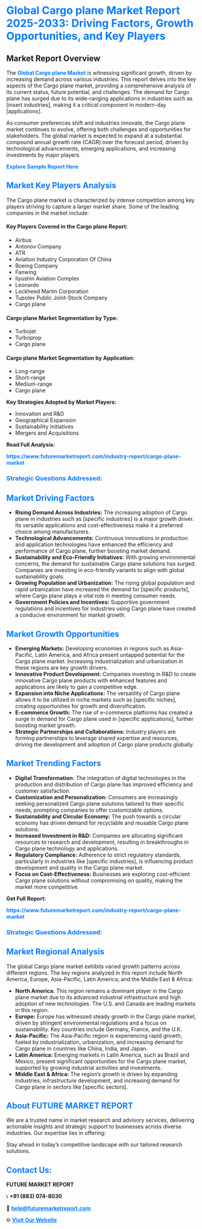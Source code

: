 <h1 style="color: #007BFF;">Global Cargo plane Market Report 2025-2033: Driving Factors, Growth Opportunities, and Key Players</h1>

<section id="overview">
<h2>Market Report Overview</h2>
<p>The <a href="https://www.futuremarketreport.com/industry-report/cargo-plane-market" style="color: #007BFF; text-decoration: none;"><strong>Global Cargo plane Market</strong></a> is witnessing significant growth, driven by increasing demand across various industries. This report delves into the key aspects of the Cargo plane market, providing a comprehensive analysis of its current status, future potential, and challenges. The demand for Cargo plane has surged due to its wide-ranging applications in industries such as [insert industries], making it a critical component in modern-day [applications].</p>
<p>As consumer preferences shift and industries innovate, the Cargo plane market continues to evolve, offering both challenges and opportunities for stakeholders. The global market is expected to expand at a substantial compound annual growth rate (CAGR) over the forecast period, driven by technological advancements, emerging applications, and increasing investments by major players.</p>
</section>

<section id="overview">
<p><a href="https://www.futuremarketreport.com/request-sample/reportId=106603" style="color: #007BFF; text-decoration: none;"><strong>Explore Sample Report Here</strong></a></p>
</section>

<section id="key-players">
<h2 style="color: #007BFF;">Market Key Players Analysis</h2>
<p>The Cargo plane market is characterized by intense competition among key players striving to capture a larger market share. Some of the leading companies in the market include:</p>
<h4>Key Players Covered in the Cargo plane Report:</h4>
<ul><li>Airbus</li><li>Antonov Company</li><li>ATR</li><li>Aviation Industry Corporation Of China</li><li>Boeing Company</li><li>Fanwing</li><li>Ilyushin Aviation Complex</li><li>Leonardo</li><li>Lockheed Martin Corporation</li><li>Tupolev Public Joint-Stock Company</li><li>Cargo plane</li></ul>
<h4>Cargo plane Market Segmentation by Type:</h4>
<ul><li>Turbojet</li><li>Turboprop</li><li>Cargo plane</li></ul>

<h4>Cargo plane Market Segmentation by Application:</h4>
<ul><li>Long-range</li><li>Short-range</li><li>Medium-range</li><li>Cargo plane</li></ul>
<p><strong>Key Strategies Adopted by Market Players:</strong></p>
<ul>
<li>Innovation and R&D</li>
<li>Geographical Expansion</li>
<li>Sustainability Initiatives</li>
<li>Mergers and Acquisitions</li>
</ul>
</section>

<section>
<p><strong>Read Full Analysis: </strong></p><a href="https://www.futuremarketreport.com/industry-report/cargo-plane-market" style="color: #007BFF; text-decoration: none;"><strong>https://www.futuremarketreport.com/industry-report/cargo-plane-market</strong></a>
<h3 style="color: #007BFF;">Strategic Questions Addressed:</h3>
</section>

<section id="driving-factors">
<h2 style="color: #007BFF;">Market Driving Factors</h2>
<ul>
<li><strong>Rising Demand Across Industries:</strong> The increasing adoption of Cargo plane in industries such as [specific industries] is a major growth driver. Its versatile applications and cost-effectiveness make it a preferred choice among manufacturers.</li>
<li><strong>Technological Advancements:</strong> Continuous innovations in production and application technologies have enhanced the efficiency and performance of Cargo plane, further boosting market demand.</li>
<li><strong>Sustainability and Eco-Friendly Initiatives:</strong> With growing environmental concerns, the demand for sustainable Cargo plane solutions has surged. Companies are investing in eco-friendly variants to align with global sustainability goals.</li>
<li><strong>Growing Population and Urbanization:</strong> The rising global population and rapid urbanization have increased the demand for [specific products], where Cargo plane plays a vital role in meeting consumer needs.</li>
<li><strong>Government Policies and Incentives:</strong> Supportive government regulations and incentives for industries using Cargo plane have created a conducive environment for market growth.</li>
</ul>
</section>

<section id="growth-opportunities">
<h2 style="color: #007BFF;">Market Growth Opportunities</h2>
<ul>
<li><strong>Emerging Markets:</strong> Developing economies in regions such as Asia-Pacific, Latin America, and Africa present untapped potential for the Cargo plane market. Increasing industrialization and urbanization in these regions are key growth drivers.</li>
<li><strong>Innovative Product Development:</strong> Companies investing in R&D to create innovative Cargo plane products with enhanced features and applications are likely to gain a competitive edge.</li>
<li><strong>Expansion into Niche Applications:</strong> The versatility of Cargo plane allows it to be utilized in niche markets such as [specific niches], creating opportunities for growth and diversification.</li>
<li><strong>E-commerce Growth:</strong> The rise of e-commerce platforms has created a surge in demand for Cargo plane used in [specific applications], further boosting market growth.</li>
<li><strong>Strategic Partnerships and Collaborations:</strong> Industry players are forming partnerships to leverage shared expertise and resources, driving the development and adoption of Cargo plane products globally.</li>
</ul>
</section>

<section id="trending-factors">
<h2 style="color: #007BFF;">Market Trending Factors</h2>
<ul>
<li><strong>Digital Transformation:</strong> The integration of digital technologies in the production and distribution of Cargo plane has improved efficiency and customer satisfaction.</li>
<li><strong>Customization and Personalization:</strong> Consumers are increasingly seeking personalized Cargo plane solutions tailored to their specific needs, prompting companies to offer customizable options.</li>
<li><strong>Sustainability and Circular Economy:</strong> The push towards a circular economy has driven demand for recyclable and reusable Cargo plane solutions.</li>
<li><strong>Increased Investment in R&D:</strong> Companies are allocating significant resources to research and development, resulting in breakthroughs in Cargo plane technology and applications.</li>
<li><strong>Regulatory Compliance:</strong> Adherence to strict regulatory standards, particularly in industries like [specific industries], is influencing product development and quality in the Cargo plane market.</li>
<li><strong>Focus on Cost-Effectiveness:</strong> Businesses are exploring cost-efficient Cargo plane solutions without compromising on quality, making the market more competitive.</li>
</ul>
</section>

<section>
<p><strong>Get Full Report: </strong></p><a href="https://www.futuremarketreport.com/industry-report/cargo-plane-market" style="color: #007BFF; text-decoration: none;"><strong>https://www.futuremarketreport.com/industry-report/cargo-plane-market</strong></a>
<h3 style="color: #007BFF;">Strategic Questions Addressed:</h3>
</section>


<section id="regional-analysis">
<h2 style="color: #007BFF;">Market Regional Analysis</h2>
<p>The global Cargo plane market exhibits varied growth patterns across different regions. The key regions analyzed in this report include North America, Europe, Asia-Pacific, Latin America, and the Middle East & Africa:</p>
<ul>
<li><strong>North America:</strong> This region remains a dominant player in the Cargo plane market due to its advanced industrial infrastructure and high adoption of new technologies. The U.S. and Canada are leading markets in this region.</li>
<li><strong>Europe:</strong> Europe has witnessed steady growth in the Cargo plane market, driven by stringent environmental regulations and a focus on sustainability. Key countries include Germany, France, and the U.K.</li>
<li><strong>Asia-Pacific:</strong> The Asia-Pacific region is experiencing rapid growth, fueled by industrialization, urbanization, and increasing demand for Cargo plane in countries like China, India, and Japan.</li>
<li><strong>Latin America:</strong> Emerging markets in Latin America, such as Brazil and Mexico, present significant opportunities for the Cargo plane market, supported by growing industrial activities and investments.</li>
<li><strong>Middle East & Africa:</strong> The region’s growth is driven by expanding industries, infrastructure development, and increasing demand for Cargo plane in sectors like [specific sectors].</li>
</ul>
</section>

<footer>
<h2 style="color: #007BFF;">About FUTURE MARKET REPORT</h2>
<p>We are a trusted name in market research and advisory services, delivering actionable insights and strategic support to businesses across diverse industries. Our expertise lies in offering:</p>

<p>Stay ahead in today’s competitive landscape with our tailored research solutions.</p>

<h2 style="color: #007BFF;">Contact Us:</h2>
<p><strong>FUTURE MARKET REPORT</strong></p>
<p>📞 <strong>+91 (883) 074-8030</strong></p>
<p>📧 <strong><a href="mailto:help@futuremarketreport.com" style="color: #007BFF;">help@futuremarketreport.com</a></strong></p>
<p>🌐 <strong><a href="https://www.futuremarketreport.com/" style="color: #007BFF;">Visit Our Website</a></strong></p>
</footer>